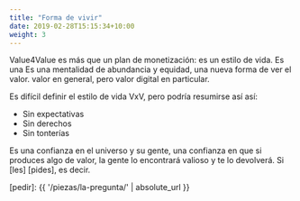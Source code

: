 ```yaml
---
title: "Forma de vivir"
date: 2019-02-28T15:15:34+10:00
weight: 3
---
```


Value4Value es más que un plan de monetización: es un estilo de vida. Es una
Es una mentalidad de abundancia y equidad, una nueva forma de ver el valor.
valor en general, pero valor digital en particular.

Es difícil definir el estilo de vida VxV, pero podría resumirse así
así:

- Sin expectativas
- Sin derechos
- Sin tonterías

Es una confianza en el universo y su gente, una confianza en que si produces algo de valor, la gente lo encontrará valioso y te lo devolverá. Si [les] [pides], es decir.

[pedir]: {{ '/piezas/la-pregunta/' | absolute_url }}